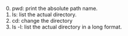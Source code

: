 0. pwd: print the absolute path name.
1. ls: list the actual directory.
2. cd: change the directory
3. ls -l: list the actual directory in a long format.
